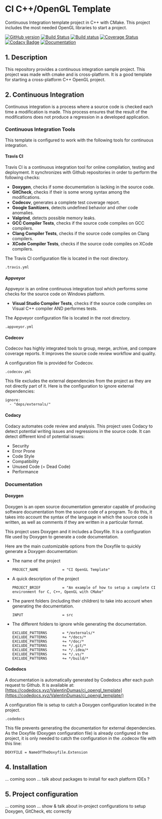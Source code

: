 # CI C++/OpenGL Template

Continuous Integration template project in C++ with CMake.
This project includes the most needed OpenGL libraries to start a project.

[![GitHub version](https://badge.fury.io/gh/valentindumas%2Fci_opengl_template.svg)](https://badge.fury.io/gh/valentindumas%2Fci_opengl_template)
[![Build Status](https://travis-ci.org/ValentinDumas/ci_opengl_template.svg?branch=master)](https://travis-ci.org/ValentinDumas/ci_opengl_template)
[![Build status](https://ci.appveyor.com/api/projects/status/g4vc2xg31g7vqu81?svg=true)](https://ci.appveyor.com/project/ValentinDumas/ci-opengl-template)
[![Coverage Status](https://coveralls.io/repos/github/ValentinDumas/ci_opengl_template/badge.svg)](https://coveralls.io/github/ValentinDumas/ci_opengl_template)
[![Codacy Badge](https://api.codacy.com/project/badge/Grade/78ab13069ab94f8e82d6096a5db2d59f)](https://www.codacy.com/app/ValentinDumas/ci_opengl_template?utm_source=github.com&amp;utm_medium=referral&amp;utm_content=ValentinDumas/ci_opengl_template&amp;utm_campaign=Badge_Grade)
[![Documentation](https://codedocs.xyz/ValentinDumas/ci_opengl_template.svg)](https://codedocs.xyz/ValentinDumas/ci_opengl_template/)

## 1. Description

This repository provides a continuous integration sample project.
This project was made with cmake and is cross-platform.
It is a good template for starting a cross-platform C++ OpenGL project.

## 2. Continuous Integration
Continuous integration is a process where a source code is checked each time a modification is made.
This process ensures that the result of the modifications does not produce a regression in a developed application.

### Continuous Integration Tools
This template is configured to work with the following tools for continuous integration.
#### Travis CI
Travis CI is a continuous integration tool for online compilation, testing and deployment.
It synchronizes with Github repositories in order to perform the following checks:
-   **Doxygen**, checks if some documentation is lacking in the source code.
-   **GitCheck**, checks if their is some wrong syntax among the modifications.
-   **Codecov**, generates a complete test coverage report.
-   **Google Sanitizers**, detects undefined behavior and other code anomalies.
-   **Valgrind**, detects possible memory leaks.
-   **GCC Compiler Tests**, checks if the source code compiles on GCC compilers.
-   **Clang Compiler Tests**, checks if the source code compiles on Clang compilers.
-   **XCode Compiler Tests**, checks if the source code compiles on XCode compilers.

The Travis CI configuration file is located in the root directory.
    
    .travis.yml

#### Appveyor
Appveyor is an online continuous integration tool which performs some checks for the source code on Windows platform.
-   **Visual Studio Compiler Tests**, checks if the source code compiles on Visual C++ compiler AND performes tests.

The Appveyor configuration file is located in the root directory.
    
    .appveyor.yml

#### Codecov
Codecov has highly integrated tools to group, merge, archive, and compare coverage reports.
It improves the source code review workflow and quality.

A configuration file is provided for Codecov.
    
    .codecov.yml

This file excludes the external dependencies from the project as they are not directly part of it.
Here is the configuration to ignore external dependencies:

    ignore:
      - "deps/externals/"

#### Codacy
Codacy automates code review and analysis.
This project uses Codacy to detect potential writing issues and regressions in the source code.
It can detect different kind of potential issues:
-   Security
-   Error Prone
-   Code Style
-   Compatibility
-   Unused Code (= Dead Code)
-   Performance

### Documentation

#### Doxygen
Doxygen is an open source documentation generator capable of producing software documentation from the source code of a program.
To do this, it takes into account the syntax of the language in which the source code is written, as well as comments if they are written in a particular format.

This project uses Doxygen and it includes a Doxyfile. It is a configuration file used by Doxygen to generate a code documentation.

Here are the main customizable options from the Doxyfile to quickly generate a Doxygen documentation:
-   The name of the project

        PROJECT_NAME           = "CI OpenGL Template"

-   A quick description of the project

        PROJECT_BRIEF          = "An example of how to setup a complete CI environment for C, C++, OpenGL with CMake"

-   The parent folders (including their children) to take into account when generating the documentation.

        INPUT                  = src

-   The different folders to ignore while generating the documentation.

        EXCLUDE_PATTERNS       = */externals/*
        EXCLUDE_PATTERNS       += */docs/*
        EXCLUDE_PATTERNS       += */doc/*
        EXCLUDE_PATTERNS       += */.git/*
        EXCLUDE_PATTERNS       += */.idea/*
        EXCLUDE_PATTERNS       += */.vs/*
        EXCLUDE_PATTERNS       += */build/*

#### Codedocs
A documentation is automatically generated by Codedocs after each push request to Github.
It is available at: [https://codedocs.xyz/ValentinDumas/ci_opengl_template](https://codedocs.xyz/ValentinDumas/ci_opengl_template/)

A configuration file is setup to catch a Doxygen configuration located in the project.

    .codedocs

This file prevents generating the documentation for external dependencies.
As the Doxyfile (Doxygen configuration file) is already configured in the project, it is only needed to catch the configuration in the .codecov file with this line:

    DOXYFILE = NameOfTheDoxyfile.Extension

## 4. Installation
... coming soon ...
talk about packages to install for each platform
IDEs ?

## 5. Project configuration
... coming soon ...
show & talk about in-project configurations to setup Doxygen, GitCheck, etc correctly
